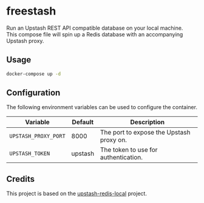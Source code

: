 # freestash

Run an Upstash REST API compatible database on your local machine.<br>
This compose file will spin up a Redis database with an accompanying Upstash proxy.

## Usage

```bash
docker-compose up -d
```

## Configuration

The following environment variables can be used to configure the container.

| Variable | Default | Description |
|----------|---------|-------------|
| `UPSTASH_PROXY_PORT` | 8000 | The port to expose the Upstash proxy on.
| `UPSTASH_TOKEN` | upstash | The token to use for authentication.

## Credits

This project is based on the [upstash-redis-local](https://github.com/darthbenro008/upstash-redis-local) project.